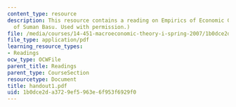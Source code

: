 ```yaml
---
content_type: resource
description: This resource contains a reading on Empirics of Economic Growth. (Courtesy
  of Suman Basu. Used with permission.)
file: /media/courses/14-451-macroeconomic-theory-i-spring-2007/1b0dce2da3729ef5963e6f953f6929f0_handout1.pdf
file_type: application/pdf
learning_resource_types:
- Readings
ocw_type: OCWFile
parent_title: Readings
parent_type: CourseSection
resourcetype: Document
title: handout1.pdf
uid: 1b0dce2d-a372-9ef5-963e-6f953f6929f0
---
```

